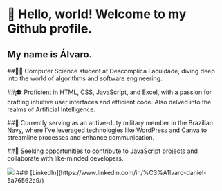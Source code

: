 # 👋 Hello, world! Welcome to my Github profile.

## My name is Álvaro.

##👨‍💻 Computer Science student at Descomplica Faculdade, diving deep into the world of algorithms and software engineering.

##🎓 Proficient in HTML, CSS, JavaScript, and Excel, with a passion for crafting intuitive user interfaces and efficient code. Also delved into the realms of Artificial Intelligence.

##🔧 Currently serving as an active-duty military member in the Brazilian Navy, where I've leveraged technologies like WordPress and Canva to streamline processes and enhance communication.

##🌟 Seeking opportunities to contribute to JavaScript projects and collaborate with like-minded developers.

<img loading="lazy" src="https://cdn.jsdelivr.net/gh/devicons/devicon@latest/icons/linkedin/linkedin-original-wordmark.svg"/>
##🌐 [LinkedIn](https://www.linkedin.com/in/%C3%A1lvaro-daniel-5a76562a9/)
